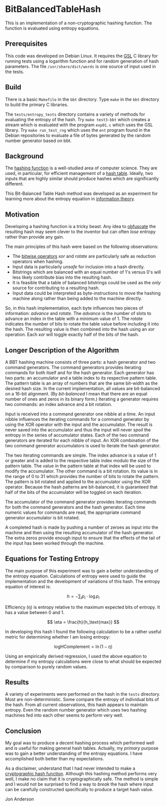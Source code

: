 # BitBalancedTableHash

This is an implementation of a non-cryptographic hashing function. The function is evaluated using entropy equations.

## Prerequisites

This code was developed on Debian Linux.  It requires the [GSL](https://en.wikipedia.org/wiki/GNU_Scientific_Library) C library for running tests using a logarithm function and for random generation of hash parameters. The file `/usr/share/dict/words` is one source of input used in the tests.

## Build

There is a basic `Makefile` in the `bbt` directory.  Type `make` in the `bbt` directory to build the primary C libraries.

The `tests/entropy_tests` directory contains a variety of methods for evaluating the entropy of the hash.  Try `make test3-bbt` which creates a stream which is evaluated with the program `exp01.c` which uses the GSL library.  Try `make run_test_rng` which uses the `ent` program found in the Debian repositories to evaluate a file of bytes generated by the random number generator based on bbt.

## Background

The [hashing function](https://en.wikipedia.org/wiki/Hash_function) is a well-studied area of computer science.  They are used, in particular, for efficient management of a [hash table](https://en.wikipedia.org/wiki/Hash_table). Ideally, two inputs that are highly similar should produce hashes which are significantly different.

This Bit-Balanced Table Hash method was developed as an experiment for learning more about the entropy equation in [information theory](https://en.wikipedia.org/wiki/Entropy_(information_theory)).

## Motivation

Developing a hashing function is a tricky beast.  Any idea to [obfuscate](https://en.wikipedia.org/wiki/Obfuscation) the resulting hash may seem clever to the inventor but can often *lose* entropy rather than provide any gain.

The main principles of this hash were based on the following observations:

- The [bitwise operators](https://en.wikipedia.org/wiki/Bitwise_operation) *xor* and *rotate* are particularly safe as reduction operators when hashing.
- Input data is particularly *unsafe* for inclusion into a hash directly.
- Bitstrings which are balanced with an equal number of 1's versus 0's will less likely contribute bias into the resulting hash.
- It is feasible that a table of balanced bitstrings could be used as the *only* source for contributing to a resulting hash.
- Input data could be interpreted as byte-instructions to move the hashing machine along rather than being added to the machine directly.

So, in this hash implementation, each byte influences two pieces of information: *advance* and *rotate*.  The *advance* is the number of slots to advance an index in the table with a minimum value of 1.  The *rotate* indicates the number of bits to rotate the table value before including it into the hash.  The resulting value is then combined into the hash using an *xor* operation.  Each *xor* will toggle exactly half of the bits of the hash.

## Longer Description of the Algorithm

A BBT hashing machine consists of three parts: a hash generator and two command generators.  The command generators provides iterating commands for both itself and for the hash generator.  Each generator has two parts: an accumulator and a table index to its respective pattern table.  The pattern table is an array of numbers that are the same bit-width as the desired hash size.  In the current implementation, all values are bit-balanced on a 16-bit alignment.  (By *bit-balanced* I mean that there are an equal number of ones and zeros in its binary form.)  Iterating a generator requires two commands: an index advance and a bit rotation.

Input is received into a command generator one nibble at a time.  An input nibble influences the iterating commands for a command generator by using the XOR operator with the input and the accumulator.  The result is never saved into the accumulator and thus the input will never *spoil* the entropy in the series of accumulator states.  Each of the two command generators are iterated for each nibble of input.  An XOR combination of the two command generator accumulators is used to iterate the hash generator.

The two iterating commands are simple.  The index advance is a value of 1 or greater and is added to the respective table index modulo the size of the pattern table.  The value in the pattern table at that index will be used to modify the accumulator.  The other command is a bit rotation.  Its value is in the range of 0 to 31 which provides the number of bits to rotate the pattern.  The pattern is bit rotated and applied to the accumulator using the XOR operator.  Because the hash patterns are bit-balanced, it is guaranteed that half of the bits of the accumulator will be toggled on each iteration.

The accumulator of the command generator provides iterating commands for both the command generators and the hash generator.  Each time numeric values for commands are read, the appropriate command generator accumulator is bit rotated.

A completed hash is made by pushing a number of zeroes as input into the machine and then using the resulting accumulator of the hash generator.  The extra zeros provide enough input to ensure that the effects of the tail of the input has been worked through the machine.

## Equations for Testing Entropy

The main purpose of this experiment was to gain a better understanding of the entropy equation.  Calculations of entropy were used to guide the implementation and the development of variations of this hash.  The entropy equation of interest is:

$$
h = -\sum_i{p_i\cdot\log{p_i}}
$$

Efficiency (&eta;) is entropy relative to the maximum expected bits of entropy.  It has a value between 0 and 1.

$$
\eta = \frac{h}{h_\text{max}}
$$

In developing this hash I found the following calculation to be a rather useful metric for determining whether I am losing entropy:

$$
\text{logHComplement} = \ln{(1-\eta)}
$$

Using an empirically derived regression, I used the above equation to determine if my entropy calculations were close to what should be expected by comparison to purely random values.

## Results

A variety of experiments were performed on the hash in the `tests` directory.  Most are non-deterministic.  Some compare the entropy of individual bits of the hash.  From all current observations, this hash appears to maintain entropy.  Even the random number generator which uses two hashing machines fed into each other seems to perform very well.

## Conclusion

My goal was to produce a decent hashing process which performed well and is useful for making general hash tables.  Actually, my *primary* purpose was to gain a better understanding of the entropy equations.  I have accomplished both better than my expectations.

As a disclaimer, understand that I had never intended to make a [cryptographic hash function](https://en.wikipedia.org/wiki/Cryptographic_hash_function).  Although this hashing method performs very well, I make no claim that it is cryptographically safe.  The method is simple and I would not be surprised to find a way to *break* the hash where input can be carefully constructed specifically to produce a target hash value.

Jon Anderson
